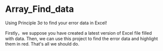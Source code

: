 # Array_Find_data
Using Principle 3σ to find your error data in Excel!

Firstly，we suppose you have created a latest version of Excel file filled with data.
Then, we can use this project to find the error data and highlight them in red.
That's all we should do.
